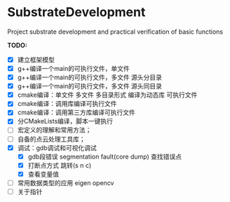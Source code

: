 # SubstrateDevelopment
Project substrate development and practical verification of basic functions





**TODO:**


- [x] 建立框架模型
- [x] g++编译一个main的可执行文件，单文件
- [x] g++编译一个main的可执行文件，多文件   源头分目录
- [x] g++编译一个main的可执行文件，多文件   源头同目录
- [x] cmake编译：单文件 多文件  多目录形式   编译为动态库 可执行文件 
- [x] cmake编译：调用库编译可执行文件
- [x] cmake编译：调用第三方库编译可执行文件
- [x] 分CMakeLists编译，脚本一键执行
- [ ] 宏定义的理解和常用方法；
- [ ] 自备的点云处理工具库；
- [x] 调试：gdb调试和可视化调试  
  - [x] gdb段错误 segmentation fault(core dump) 查找错误点
  - [x] 打断点方式  跳转(s n c)
  - [x] 查看变量值

- [ ] 常用数据类型的应用 eigen opencv 
- [ ] 关于指针
